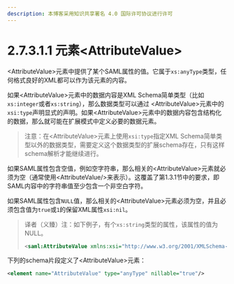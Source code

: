 ```yaml
---
description: 本博客采用知识共享署名 4.0 国际许可协议进行许可
---
```


# 2.7.3.1.1 元素\<AttributeValue\>

\<AttributeValue\>元素中提供了某个SAML属性的值。它属于```xs:anyType```类型，任何格式良好的XML都可以作为该元素的内容。

如果\<AttributeValue\>元素中的数据内容是XML Schema简单类型（比如```xs:integer```或者```xs:string```），那么数据类型可以通过 \<AttributeValue\>元素中的```xsi:type```声明显式的声明。如果\<AttributeValue\>元素中的数据内容包含结构化的数据，那么就可能在扩展模式中定义必要的数据元素。

> 注意：在\<AttributeValue\>元素上使用```xsi:type```指定XML Schema简单类型以外的数据类型，需要定义这个数据类型的扩展schema存在，只有这样schema解析才能继续进行。

如果SAML属性包含空值，例如空字符串，那么相关的\<AttributeValue\>元素就必须为空（通常使用\<AttributeValue\/\>来表示）。这覆盖了第1.3.1节中的要求，即SAML内容中的字符串值至少包含一个非空白字符。

如果SAML属性包含```NULL```值，那么相关的\<AttributeValue\>元素必须为空，并且必须包含值为```true```或```1```的保留XML属性```xsi:nil```。

> 译者（义臻）注：如下例子，有个```xs:string```类型的属性，该属性的值为NULL。
> ```xml
> <saml:AttributeValue xmlns:xsi="http://www.w3.org/2001/XMLSchema-instance" xsi:nil="true" xsi:type="xs:string"/>
> ```

下列的schema片段定义了\<AttributeValue\>元素：

```xml
<element name="AttributeValue" type="anyType" nillable="true"/>
```

